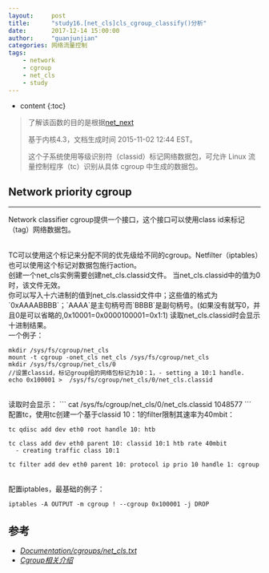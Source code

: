 ```yaml
---
layout:     post
title:      "study16.[net_cls]cls_cgroup_classify()分析"
date:       2017-12-14 15:00:00
author:     "guanjunjian"
categories: 网络流量控制
tags:
    - network
    - cgroup
    - net_cls
    - study
---
```


* content
{:toc}

>
> 了解该函数的目的是根据[net_next](https://lists.linuxfoundation.org/pipermail/containers/2014-January/033844.html)
>
> 基于内核4.3，文档生成时间 2015-11-02 12:44 EST。
>
> 这个子系统使用等级识别符（classid）标记网络数据包，可允许 Linux 流量控制程序（tc）识别从具体 cgroup 中生成的数据包。
>




## Network priority cgroup

-----------------------------------

Network classifier cgroup提供一个接口，这个接口可以使用class id来标记（tag）网络数据包。

<br/>
TC可以使用这个标记来分配不同的优先级给不同的cgroup。Netfilter（iptables）也可以使用这个标记对数据包施行action。

<br/>
创建一个net_cls实例需要创建net_cls.classid文件。
当net_cls.classid中的值为0时，该文件无效。

<br/>
你可以写入十六进制的值到net_cls.classid文件中；这些值的格式为`0xAAAABBBB`；`AAAA`是主句柄号而`BBBB`是副句柄号。(如果没有就写0，并且0是可以省略的,0x10001=0x0000100001=0x1:1)
读取net_cls.classid时会显示十进制结果。

<br/>
一个例子：

```
mkdir /sys/fs/cgroup/net_cls
mount -t cgroup -onet_cls net_cls /sys/fs/cgroup/net_cls
mkdir /sys/fs/cgroup/net_cls/0
//设置classid，标记group组的网络包标记为10：1，- setting a 10:1 handle.
echo 0x100001 >  /sys/fs/cgroup/net_cls/0/net_cls.classid  		
```

<br/>
读取时会显示：
```
cat /sys/fs/cgroup/net_cls/0/net_cls.classid
1048577
```

<br/>
配置tc，使用tc创建一个基于classid 10：1的filter限制其速率为40mbit：

```
tc qdisc add dev eth0 root handle 10: htb

tc class add dev eth0 parent 10: classid 10:1 htb rate 40mbit
  - creating traffic class 10:1

tc filter add dev eth0 parent 10: protocol ip prio 10 handle 1: cgroup
```

<br/>
配置iptables，最基础的例子：

```
iptables -A OUTPUT -m cgroup ! --cgroup 0x100001 -j DROP
```


## 参考

* *[Documentation/cgroups/net_cls.txt](https://www.mjmwired.net/kernel/Documentation/cgroups/net_cls.txt)*
* *[Cgroup相关介绍](http://www.aboutyun.com/thread-5891-1-1.html)*
